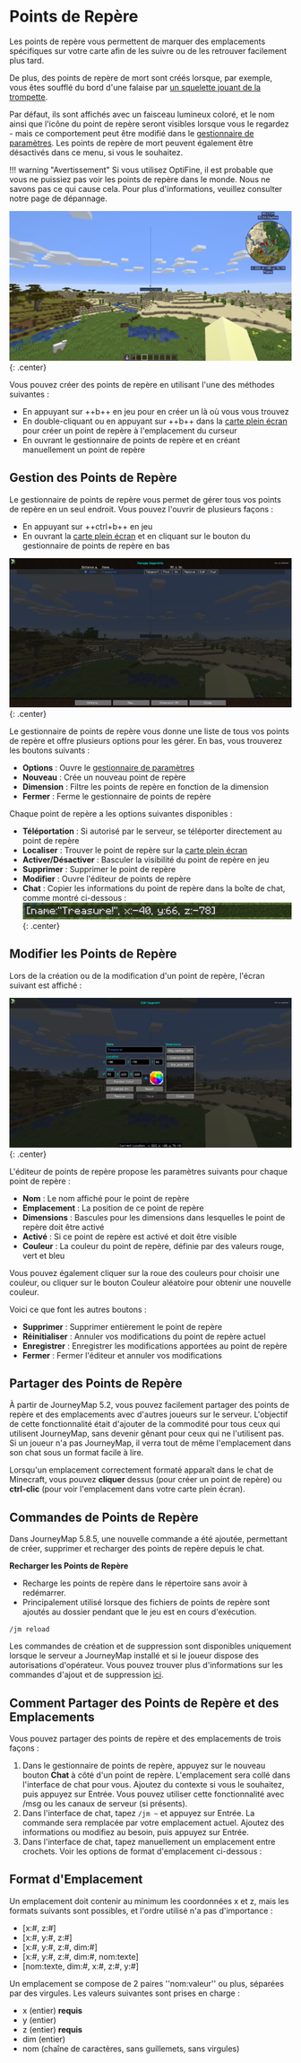 # **Points de Repère**

Les points de repère vous permettent de marquer des emplacements spécifiques sur votre carte afin de les suivre ou de les retrouver facilement plus tard.

De plus, des points de repère de mort sont créés lorsque, par exemple, vous êtes soufflé du bord d'une falaise par [un squelette jouant de la trompette](https://www.curseforge.com/minecraft/mc-mods/trumpet-skeleton-redooted).

Par défaut, ils sont affichés avec un faisceau lumineux coloré, et le nom ainsi que l'icône du point de repère seront visibles lorsque vous le regardez - mais ce comportement peut être modifié dans le [gestionnaire de paramètres](settings/overview.md). Les points de repère de mort peuvent également être désactivés dans ce menu, si vous le souhaitez.

!!! warning "Avertissement"
    Si vous utilisez OptiFine, il est probable que vous ne puissiez pas voir les points de repère dans le monde. Nous ne savons pas ce qui cause cela. Pour plus d'informations, veuillez consulter notre page de dépannage.

![Point de Repère](../img/waypoint.png){: .center}

Vous pouvez créer des points de repère en utilisant l'une des méthodes suivantes :

- En appuyant sur ++b++ en jeu pour en créer un là où vous vous trouvez
- En double-cliquant ou en appuyant sur ++b++ dans la [carte plein écran](full-screen-map.md) pour créer un point de repère à l'emplacement du curseur
- En ouvrant le gestionnaire de points de repère et en créant manuellement un point de repère

## **Gestion des Points de Repère**

Le gestionnaire de points de repère vous permet de gérer tous vos points de repère en un seul endroit. Vous pouvez l'ouvrir de plusieurs façons :

- En appuyant sur ++ctrl+b++ en jeu
- En ouvrant la [carte plein écran](full-screen-map.md) et en cliquant sur le bouton du gestionnaire de points de repère en bas

![Gestionnaire de Points de Repère](../img/waypoint-manager.png){: .center}

Le gestionnaire de points de repère vous donne une liste de tous vos points de repère et offre plusieurs options pour les gérer. En bas, vous trouverez les boutons suivants :

- **Options** : Ouvre le [gestionnaire de paramètres](settings/overview.md)
- **Nouveau** : Crée un nouveau point de repère
- **Dimension** : Filtre les points de repère en fonction de la dimension
- **Fermer** : Ferme le gestionnaire de points de repère

Chaque point de repère a les options suivantes disponibles :

- **Téléportation** : Si autorisé par le serveur, se téléporter directement au point de repère
- **Localiser** : Trouver le point de repère sur la [carte plein écran](full-screen-map.md)
- **Activer/Désactiver** : Basculer la visibilité du point de repère en jeu
- **Supprimer** : Supprimer le point de repère
- **Modifier** : Ouvre l'éditeur de points de repère
- **Chat** : Copier les informations du point de repère dans la boîte de chat, comme montré ci-dessous :
![Point de Repère Chat](../img/waypoint-chat.png){: .center}

## **Modifier les Points de Repère**

Lors de la création ou de la modification d'un point de repère, l'écran suivant est affiché :

![Modifier Point de Repère](../img/waypoint-edit.png){: .center}

L'éditeur de points de repère propose les paramètres suivants pour chaque point de repère :

- **Nom** : Le nom affiché pour le point de repère
- **Emplacement** : La position de ce point de repère
- **Dimensions** : Bascules pour les dimensions dans lesquelles le point de repère doit être activé
- **Activé** : Si ce point de repère est activé et doit être visible
- **Couleur** : La couleur du point de repère, définie par des valeurs rouge, vert et bleu

Vous pouvez également cliquer sur la roue des couleurs pour choisir une couleur, ou cliquer sur le bouton Couleur aléatoire pour obtenir une nouvelle couleur.

Voici ce que font les autres boutons :

- **Supprimer** : Supprimer entièrement le point de repère
- **Réinitialiser** : Annuler vos modifications du point de repère actuel
- **Enregistrer** : Enregistrer les modifications apportées au point de repère
- **Fermer** : Fermer l'éditeur et annuler vos modifications

## **Partager des Points de Repère**

À partir de JourneyMap 5.2, vous pouvez facilement partager des points de repère et des emplacements avec d'autres joueurs sur le serveur. L'objectif de cette fonctionnalité était d'ajouter de la commodité pour tous ceux qui utilisent JourneyMap, sans devenir gênant pour ceux qui ne l'utilisent pas. Si un joueur n'a pas JourneyMap, il verra tout de même l'emplacement dans son chat sous un format facile à lire.

Lorsqu'un emplacement correctement formaté apparaît dans le chat de Minecraft, vous pouvez **cliquer** dessus (pour créer un point de repère) ou **ctrl-clic** (pour voir l'emplacement dans votre carte plein écran).

## **Commandes de Points de Repère**

Dans JourneyMap 5.8.5, une nouvelle commande a été ajoutée, permettant de créer, supprimer et recharger des points de repère depuis le chat.

**Recharger les Points de Repère**

- Recharge les points de repère dans le répertoire sans avoir à redémarrer.
- Principalement utilisé lorsque des fichiers de points de repère sont ajoutés au dossier pendant que le jeu est en cours d'exécution.

```text
/jm reload
```

Les commandes de création et de suppression sont disponibles uniquement lorsque le serveur a JourneyMap installé et si le joueur dispose des autorisations d'opérateur. Vous pouvez trouver plus d'informations sur les commandes d'ajout et de suppression [ici](../Server%20Docs/Commands/waypoint_command.md).

## **Comment Partager des Points de Repère et des Emplacements**

Vous pouvez partager des points de repère et des emplacements de trois façons :

1. Dans le gestionnaire de points de repère, appuyez sur le nouveau bouton **Chat** à côté d'un point de repère. L'emplacement sera collé dans l'interface de chat pour vous. Ajoutez du contexte si vous le souhaitez, puis appuyez sur Entrée. Vous pouvez utiliser cette fonctionnalité avec /msg ou les canaux de serveur (si présents).
2. Dans l'interface de chat, tapez <code>/jm ~</code> et appuyez sur Entrée. La commande sera remplacée par votre emplacement actuel. Ajoutez des informations ou modifiez au besoin, puis appuyez sur Entrée.
3. Dans l'interface de chat, tapez manuellement un emplacement entre crochets. Voir les options de format d'emplacement ci-dessous :

## **Format d'Emplacement**

Un emplacement doit contenir au minimum les coordonnées x et z, mais les formats suivants sont possibles, et l'ordre utilisé n'a pas d'importance :

- [x:#, z:#]
- [x:#, y:#, z:#]
- [x:#, y:#, z:#, dim:#]
- [x:#, y:#, z:#, dim:#, nom:texte]
- [nom:texte, dim:#, x:#, z:#, y:#]

Un emplacement se compose de 2 paires ''nom:valeur'' ou plus, séparées par des virgules. Les valeurs suivantes sont prises en charge :

- x (entier) **requis**
- y (entier)
- z (entier) **requis**
- dim (entier)
- nom (chaîne de caractères, sans guillemets, sans virgules)
